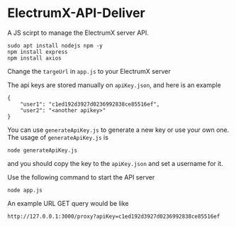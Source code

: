 # ElectrumX-API-Deliver
A JS scirpt to manage the ElectrumX server API. 

```
sudo apt install nodejs npm -y
npm install express
npm install axios
```

Change the `targeUrl` in `app.js` to your ElectrumX server 

The api keys are stored manually on `apiKey.json`, and here is an example 

```
{
    "user1": "c1ed192d3927d0236992838ce85516ef",
    "user2": "<another apikey>"
}
```

You can use `generateApiKey.js` to generate a new key or use your own one. 
The usage of `generateApiKey.js` is 
```
node generateApiKey.js
```

and you should copy the key to the `apiKey.json` and set a username for it. 


Use the following command to start the API server 
```
node app.js
```

An example URL GET query would be like 
```
http://127.0.0.1:3000/proxy?apiKey=c1ed192d3927d0236992838ce85516ef
``` 

